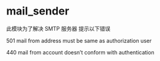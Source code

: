 # mail_sender

此模块为了解决 SMTP 服务器 提示以下错误

501 mail from address must be same as authorization user

440 mail from account doesn’t conform with authentication 
